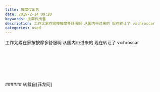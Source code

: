 ```yaml
---
title: 按摩仪出售
date: 2019-2-14 09:20
keywords: 按摩仪出售
description: 工作太累在家按按摩多舒服啊 从国内带过来的 现在转让了 vx:hroscar
categories: used
---
```

<td class="t_f" id="postmessage_2998272">

工作太累在家按按摩多舒服啊 从国内带过来的 现在转让了 vx:hroscar<br/>
<img alt="" border="0" class="zoom" data-cf-modified-692f2ace291e5134397d0cf7-="" file="http://www.flw.ph/data/appbyme/upload/image/201902/14/bKd7ihHHftiJ.jpg" id="aimg_y488v" lazyloadthumb="1" onclick="" onmouseover="" src="http://www.flw.ph/data/appbyme/upload/image/201902/14/bKd7ihHHftiJ.jpg"/><br/>
<br/>
<img alt="" border="0" class="zoom" data-cf-modified-692f2ace291e5134397d0cf7-="" file="http://www.flw.ph/data/appbyme/upload/image/201902/14/gIV1EvHclyNz.jpg" id="aimg_tFdzs" lazyloadthumb="1" onclick="" onmouseover="" src="http://www.flw.ph/data/appbyme/upload/image/201902/14/gIV1EvHclyNz.jpg"/><br/>
<br/>
<img alt="" border="0" class="zoom" data-cf-modified-692f2ace291e5134397d0cf7-="" file="http://www.flw.ph/data/appbyme/upload/image/201902/14/bBuyHqNq73GN.jpg" id="aimg_K2zIQ" lazyloadthumb="1" onclick="" onmouseover="" src="http://www.flw.ph/data/appbyme/upload/image/201902/14/bBuyHqNq73GN.jpg"/><br/>
<br/>
<img alt="" border="0" class="zoom" data-cf-modified-692f2ace291e5134397d0cf7-="" file="http://www.flw.ph/data/appbyme/upload/image/201902/14/CKOG0RQbUu0g.jpg" id="aimg_RqbsQ" lazyloadthumb="1" onclick="" onmouseover="" src="http://www.flw.ph/data/appbyme/upload/image/201902/14/CKOG0RQbUu0g.jpg"/><br/>
<br/>
<img alt="" border="0" class="zoom" data-cf-modified-692f2ace291e5134397d0cf7-="" file="http://www.flw.ph/data/appbyme/upload/image/201902/14/EZkr2e8dEXQU.jpg" id="aimg_eL7WL" lazyloadthumb="1" onclick="" onmouseover="" src="http://www.flw.ph/data/appbyme/upload/image/201902/14/EZkr2e8dEXQU.jpg"/><br/>
<br/>
<img alt="" border="0" class="zoom" data-cf-modified-692f2ace291e5134397d0cf7-="" file="http://www.flw.ph/data/appbyme/upload/image/201902/14/LAQDQAHT2OMd.jpg" id="aimg_eZ3dV" lazyloadthumb="1" onclick="" onmouseover="" src="http://www.flw.ph/data/appbyme/upload/image/201902/14/LAQDQAHT2OMd.jpg"/><br/>
<br/>
</td>
###### 转载自[菲龙网]